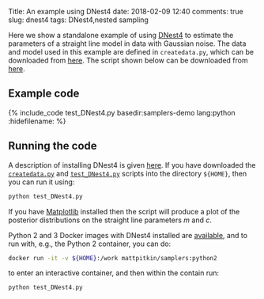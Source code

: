 Title: An example using DNest4
date: 2018-02-09 12:40
comments: true
slug: dnest4
tags: DNest4,nested sampling

<!-- PELICAN_BEGIN_SUMMARY -->
Here we show a standalone example of using [DNest4](https://github.com/eggplantbren/DNest4) to
estimate the parameters of a straight line model in data with Gaussian noise. The
data and model used in this example are defined in `createdata.py`, which can be downloaded
from [here](http://mattpitkin.github.io/samplers-demo/downloads/code/createdata.py). The
script shown below can be downloaded from [here](http://mattpitkin.github.io/samplers-demo/downloads/code/test_DNest4.py).
<!-- PELICAN_END_SUMMARY -->

## Example code

{% include_code test_DNest4.py basedir:samplers-demo lang:python :hidefilename: %}

## Running the code

A description of installing DNest4 is given [here](http://mattpitkin.github.io/samplers-demo/pages/samplers-samplers-everywhere/#DNest4). If you have downloaded the [`createdata.py`](http://mattpitkin.github.io/samplers-demo/downloads/code/createdata.py) and [`test_DNest4.py`](http://mattpitkin.github.io/samplers-demo/downloads/code/test_DNest4.py) scripts into the directory `${HOME}`, then you can run it using:

```bash
python test_DNest4.py
```

If you have [Matplotlib](https://matplotlib.org/) installed then the script will produce a plot of the posterior distributions
on the straight line parameters $m$ and $c$.

Python 2 and 3 Docker images with DNest4 installed are [available](https://hub.docker.com/r/mattpitkin/samplers/tags/), and to run with, e.g., the Python 2 container, you can do:

```bash
docker run -it -v ${HOME}:/work mattpitkin/samplers:python2
```

to enter an interactive container, and then within the contain run:

```bash
python test_DNest4.py
```

